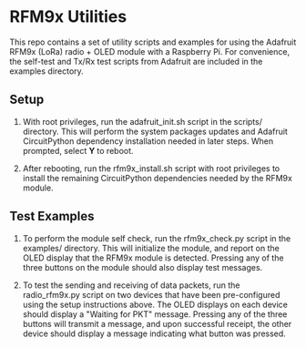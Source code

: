 # RFM9x Utilities
This repo contains a set of utility scripts and examples for using the Adafruit
RFM9x (LoRa) radio + OLED module with a Raspberry Pi. For convenience, the
self-test and Tx/Rx test scripts from Adafruit are included in the examples directory.

## Setup
1. With root privileges, run the adafruit_init.sh script in the scripts/ directory. This will perform
   the system packages updates and Adafruit CircuitPython dependency installation needed in later steps.
   When prompted, select <b>Y</b> to reboot.

2. After rebooting, run the rfm9x_install.sh script with root privileges to install the remaining
   CircuitPython dependencies needed by the RFM9x module.

## Test Examples
1. To perform the module self check, run the rfm9x_check.py script in the examples/ directory. This
   will initialize the module, and report on the OLED display that the RFM9x module is detected.
   Pressing any of the three buttons on the module should also display test messages.

2. To test the sending and receiving of data packets, run the radio_rfm9x.py script on two devices
   that have been pre-configured using the setup instructions above. The OLED displays on each device
   should display a "Waiting for PKT" message. Pressing any of the three buttons will transmit a message,
   and upon successful receipt, the other device should display a message indicating what button was pressed. 